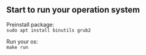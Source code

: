 ## Start to run your operation system
Preinstall package:  
`sudo apt install binutils grub2`  


Run your os:  
`make run`  
